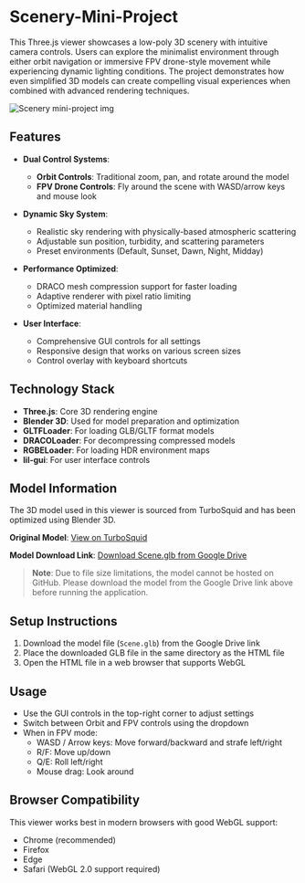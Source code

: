 # Scenery-Mini-Project

This Three.js viewer showcases a low-poly 3D scenery with intuitive camera controls. Users can explore the minimalist environment through either orbit navigation or immersive FPV drone-style movement while experiencing dynamic lighting conditions. The project demonstrates how even simplified 3D models can create compelling visual experiences when combined with advanced rendering techniques.

![Scenery mini-project img](https://github.com/user-attachments/assets/36f665b3-6b67-43c3-8c32-37fe2ad5f539)

## Features

- **Dual Control Systems**:
  - **Orbit Controls**: Traditional zoom, pan, and rotate around the model
  - **FPV Drone Controls**: Fly around the scene with WASD/arrow keys and mouse look
  
- **Dynamic Sky System**:
  - Realistic sky rendering with physically-based atmospheric scattering
  - Adjustable sun position, turbidity, and scattering parameters
  - Preset environments (Default, Sunset, Dawn, Night, Midday)
  
- **Performance Optimized**:
  - DRACO mesh compression support for faster loading
  - Adaptive renderer with pixel ratio limiting
  - Optimized material handling

- **User Interface**:
  - Comprehensive GUI controls for all settings
  - Responsive design that works on various screen sizes
  - Control overlay with keyboard shortcuts

## Technology Stack

- **Three.js**: Core 3D rendering engine
- **Blender 3D**: Used for model preparation and optimization
- **GLTFLoader**: For loading GLB/GLTF format models
- **DRACOLoader**: For decompressing compressed models
- **RGBELoader**: For loading HDR environment maps
- **lil-gui**: For user interface controls

## Model Information

The 3D model used in this viewer is sourced from TurboSquid and has been optimized using Blender 3D.

**Original Model**: [View on TurboSquid](https://www.turbosquid.com/3d-models/3d-medieval-stronghold-and-village-model-2250878)

**Model Download Link**: [Download Scene.glb from Google Drive](https://drive.google.com/file/d/1fb16rIeUBkwViebeKwLjbg0sHjp9e8fa/view?usp=sharing)

> **Note**: Due to file size limitations, the model cannot be hosted on GitHub. Please download the model from the Google Drive link above before running the application.

## Setup Instructions

1. Download the model file (`Scene.glb`) from the Google Drive link
2. Place the downloaded GLB file in the same directory as the HTML file
3. Open the HTML file in a web browser that supports WebGL

## Usage

- Use the GUI controls in the top-right corner to adjust settings
- Switch between Orbit and FPV controls using the dropdown
- When in FPV mode:
  - WASD / Arrow keys: Move forward/backward and strafe left/right
  - R/F: Move up/down
  - Q/E: Roll left/right
  - Mouse drag: Look around

## Browser Compatibility

This viewer works best in modern browsers with good WebGL support:
- Chrome (recommended)
- Firefox
- Edge
- Safari (WebGL 2.0 support required)
